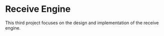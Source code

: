 # Receive Engine
This third project focuses on the design and implementation of the receive engine.
